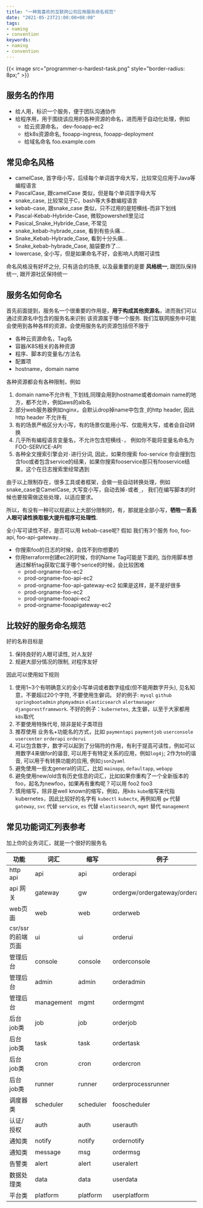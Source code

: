 ```yaml
---
title: "一种我喜欢的互联网公司应用服务命名规范"
date: "2021-05-23T21:00:00+08:00"
tags: 
- naming
- convention
keywords:
- naming
- convention
---
```


{{< image src="programmer-s-hardest-task.png" style="border-radius: 8px;" >}}

## 服务名的作用

* 给人用，标识一个服务，便于团队沟通协作
* 给程序用，用于围绕该应用的各种资源的命名，进而用于自动化处理，例如
  * 给云资源命名， dev-fooapp-ec2
  * 给k8s资源命名, fooapp-ingress, fooapp-deployment
  * 给域名命名 foo.example.com

## 常见命名风格

* camelCase, 首字母小写，后续每个单词首字母大写，比较常见应用于Java等编程语言
* PascalCase, 跟camelCase 类似，但是每个单词首字母大写
* snake_case, 比较常见于C，bash等大多数编程语言
* kebab-case, 跟snake_case 类似，只不过用的是短横线-而非下划线
* Pascal-Kebab-Hybride-Case, 微软powershell里见过
* Pasical_Snake_Hybride_Case, 不常见
* snake_kebab-hybrade_case, 看到有些头痛...
* Snake_Kebab-Hybrade_Case, 看到十分头痛...
* Snake_kebab-hybrade_Case, 脑袋要炸了...
* lowercase, 全小写，但是如果命名不好，会影响人肉眼可读性

命名风格没有好坏之分, 只有适合的场景, 以及最重要的是要 **风格统一**, 跟团队保持统一, 跟开源社区保持统一

## 服务名如何命名

首先前面提到，服务名一个很重要的作用是，**用于构成其他资源名**，进而我们可以通过资源名中包含的服务名来识别 该资源属于哪一个服务.
我们互联网服务中可能会使用到各种各样的资源，会使用服务名的资源包括但不限于
  * 各种云资源命名，Tag名
  * 容器/K8S相关的各种资源
  * 程序、脚本的变量名/方法名
  * 配置项
  * hostname，domain name

各种资源都会有各种限制，例如
  1. domain name不允许有`_`下划线,同理会用到hostname或者domain name的地方，都不允许，例如aws的alb名
  1. 部分web服务器例如nginx，会默认drop掉name中包含`_`的http header, 因此http header 不允许有`_`
  1. 有的场景严格区分大小写，有的场景仅能用小写、仅能用大写，或者会自动转换
  1. 几乎所有编程语言变量名，不允许包含短横线`-`， 例如你不能将变量名命名为 FOO-SERVICE-API
  1. 各种全文搜索引擎会对`-`进行分词, 因此，如果你搜索 foo-service 你会搜到包含foo或者包含service的结果，如果你搜索fooservice那只有fooservice结果，这个在日志搜索里经常遇到

由于以上限制存在，很多工具或者框架，会做一些自动转换处理，例如 snake_case变CamelCase, 大写变小写，自动去掉`-`或者`_`， 我们在编写脚本的时候也要按需做这些处理，以适应要求。


所以，有没有一种可以规避以上大部分限制的，有，那就是全部小写，**牺牲一丢丢人眼可读性换取极大提升程序可处理性**.

全小写可读性不好，是否可以用 kebab-case呢? 假如 我们有3个服务 foo, foo-api, foo-api-gateway...
* 你搜索foo的日志的时候，会找不到你想要的
* 你用terraform创建ec2的时候，你的Name Tag可能是下面的, 当你用脚本想通过解析tag获取它属于哪个serice的时候，会比较困难
  * prod-orgname-foo-ec2
  * prod-orgname-foo-api-ec2
  * prod-orgname-foo-api-gateway-ec2
  如果是这样，是不是好很多
  * prod-orgname-foo-ec2
  * prod-orgname-fooapi-ec2
  * prod-orgname-fooapigateway-ec2

## 比较好的服务命名规范

好的名称目标是
1. 保持良好的人眼可读性, 对人友好
1. 规避大部分情况的限制, 对程序友好

因此可以使用如下规则
1. 使用1~3个有明确意义的全小写单词或者数字组成(但不能用数字开头), 见名知意，不要超过20个字符, 不要使用生僻词。 好的例子: `mysql` `github` `springbootadmin` `phpmyadmin` `elasticsearch` `alertmanager` `djangorestframework`. 不好的例子：`kubernetes`, 太生僻，以至于大家都用`k8s`取代
1. 不要使用特殊代号, 除非是轮子类项目
1. 推荐使用 业务名+功能名的方式，比如 `paymentapi` `paymentjob` `userconsole` `usercenter` `orderapi` `orderui`
1. 可以包含数字，数字可以起到了分隔符的作用，有利于提高可读性，例如可以用数字4来做for的谐音, 可以用于有特定关系的应用，例如`log4j`; 2作为to的谐音, 可以用于有转换功能的应用, 例如`json2yaml`
1. 避免使用一些太general的词汇，比如 `mainapp`, `defaultapp`, `webapp`
1. 避免使用new/old含有历史信息的词汇，比如如果你重构了一个全新版本的foo，起名为newfoo，如果再有重构呢？可以用 foo2 foo3
1. 慎用缩写，除非是well known的缩写，例如，用`k8s` `kube`缩写来代指 kubernetes，因此比较好的名字有 `kubectl` `kubectx`, 再例如用 `gw` 代替 `gateway`, `svc` 代替 `service`, `es` 代替 `elasticsearch`, `mgmt` 替代 `management`

## 常见功能词汇列表参考

加上你的业务词汇，就是一个很好的服务名

| 功能 | 词汇 | 缩写 | 例子 |
| --- | ---- | ---- | --- |
| http api | api | api | orderapi |
| api 网关 | gateway | gw | ordergw/ordergateway/orderapigw|
| web页面 | web | web | orderweb |
| csr/ssr的前端页面 | ui | ui | orderui |
| 管理后台 | console | console | orderconsole |
| 管理后台 | admin | admin | orderadmin |
| 管理后台 | management | mgmt | ordermgmt |
| 后台job类 | job | job | orderjob |
| 后台job类 | task | task | ordertask |
| 后台job类 | cron | cron | ordercron |
| 后台job类 | runner | runner | orderprocessrunner |
| 调度器类 | scheduler | scheduler | fooscheduler |
| 认证/授权 | auth | auth | userauth |
| 通知类 | notify | notify | ordernotify |
| 通知类 | message | msg | ordermsg |
| 告警类 | alert | alert | useralert |
| 数据处理类 | data | data | userdata |
| 平台类| platform | platform | userplatform |
